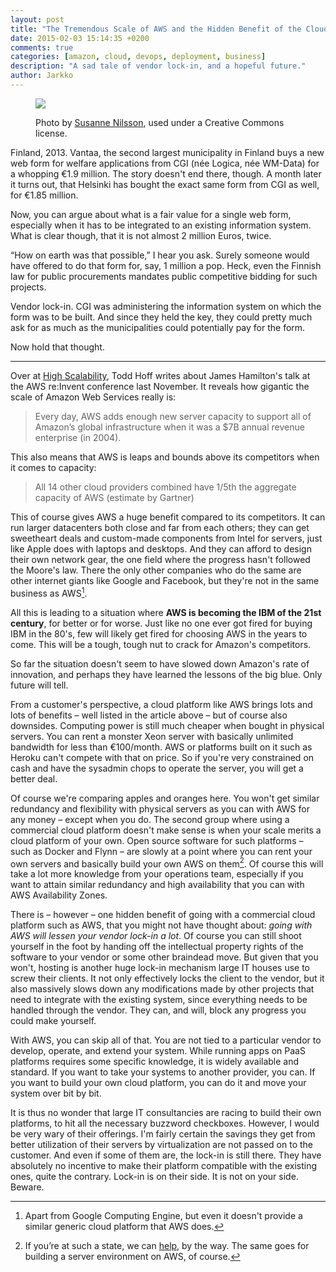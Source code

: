 ```yaml
---
layout: post
title: "The Tremendous Scale of AWS and the Hidden Benefit of the Cloud"
date: 2015-02-03 15:14:35 +0200
comments: true
categories: [amazon, cloud, devops, deployment, business]
description: "A sad tale of vendor lock-in, and a hopeful future."
author: Jarkko
---
```


<figure markdown="1">
  <a href="https://www.flickr.com/photos/infomastern/14852324010/">
    <img src="https://farm4.staticflickr.com/3918/14852324010_9a0d2d1887_b.jpg">
  </a>

  <figcaption>
    <p>
      Photo by <a href="https://www.flickr.com/photos/infomastern/14852324010/">Susanne Nilsson</a>, used under a Creative Commons license.
    </p>
  </figcaption>
</figure>

Finland, 2013. Vantaa, the second largest municipality in Finland buys a new web form for welfare applications from CGI (née Logica, née WM-Data) for a whopping €1.9 million. The story doesn't end there, though. A month later it turns out, that Helsinki has bought the exact same form from CGI as well, for €1.85 million.

Now, you can argue about what is a fair value for a single web form, especially when it has to be integrated to an existing information system. What is clear though, that it is not almost 2 million Euros, twice.

“How on earth was that possible,” I hear you ask. Surely someone would have offered to do that form for, say, 1 million a pop. Heck, even the Finnish law for public procurements mandates public competitive bidding for such projects.

Vendor lock-in. CGI was administering the information system on which the form was to be built. And since they held the key, they could pretty much ask for as much as the municipalities could potentially pay for the form.

Now hold that thought.

---

Over at [High Scalability](http://highscalability.com/blog/2015/1/12/the-stunning-scale-of-aws-and-what-it-means-for-the-future-o.html), Todd Hoff writes about James Hamilton's talk at the AWS re:Invent conference last November. It reveals how gigantic the scale of Amazon Web Services really is:

> Every day, AWS adds enough new server capacity to support all of Amazon’s global infrastructure when it was a $7B annual revenue enterprise (in 2004).

This also means that AWS is leaps and bounds above its competitors when it comes to capacity:

> All 14 other cloud providers combined have 1/5th the aggregate capacity of AWS (estimate by Gartner)

This of course gives AWS a huge benefit compared to its competitors. It can run larger datacenters both close and far from each others; they can get sweetheart deals and custom-made components from Intel for servers, just like Apple does with laptops and desktops. And they can afford to design their own network gear, the one field where the progress hasn't followed the Moore's law. There the only other companies who do the same are other internet giants like Google and Facebook, but they're not in the same business as AWS[^1].

All this is leading to a situation where **AWS is becoming the IBM of the 21st century**, for better or for worse. Just like no one ever got fired for buying IBM in the 80's, few will likely get fired for choosing AWS in the years to come. This will be a tough, tough nut to crack for Amazon's competitors.

So far the situation doesn't seem to have slowed down Amazon's rate of innovation, and perhaps they have learned the lessons of the big blue. Only future will tell.

From a customer's perspective, a cloud platform like AWS brings lots and lots of benefits – well listed in the article above – but of course also downsides. Computing power is still much cheaper when bought in physical servers. You can rent a monster Xeon server with basically unlimited bandwidth for less than €100/month. AWS or platforms built on it such as Heroku can't compete with that on price. So if you're very constrained on cash and have the sysadmin chops to operate the server, you will get a better deal.

Of course we're comparing apples and oranges here. You won't get similar redundancy and flexibility with physical servers as you can with AWS for any money – except when you do. The second group where using a commercial cloud platform doesn't make sense is when your scale merits a cloud platform of your own. Open source software for such platforms – such as Docker and Flynn – are slowly at a point where you can rent your own servers and basically build your own AWS on them[^2]. Of course this will take a lot more knowledge from your operations team, especially if you want to attain similar redundancy and high availability that you can with AWS Availability Zones.

There is – however – one hidden benefit of going with a commercial cloud platform such as AWS, that you might not have thought about: _going with AWS will lessen your vendor lock-in a lot_. Of course you can still shoot yourself in the foot by handing off the intellectual property rights of the software to your vendor or some other braindead move. But given that you won't, hosting is another huge lock-in mechanism large IT houses use to screw their clients. It not only effectively locks the client to the vendor, but it also massively slows down any modifications made by other projects that need to integrate with the existing system, since everything needs to be handled through the vendor. They can, and will, block any progress you could make yourself.

With AWS, you can skip all of that. You are not tied to a particular vendor to develop, operate, and extend your system. While running apps on PaaS platforms requires some specific knowledge, it is widely available and standard. If you want to take your systems to another provider, you can. If you want to build your own cloud platform, you can do it and move your system over bit by bit.

It is thus no wonder that large IT consultancies are racing to build their own platforms, to hit all the necessary buzzword checkboxes. However, I would be very wary of their offerings. I'm fairly certain the savings they get from better utilization of their servers by virtualization are not passed on to the customer. And even if some of them are, the lock-in is still there. They have absolutely no incentive to make their platform compatible with the existing ones, quite the contrary. Lock-in is on their side. It is not on your side. Beware.

[^1]:	Apart from Google Computing Engine, but even it doesn't provide a similar generic cloud platform that AWS does.

[^2]:	If you’re at such a state, we can [help](https://bearmetal.eu/services/), by the way. The same goes for building a server environment on AWS, of course.